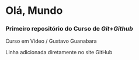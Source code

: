 # Olá, Mundo
### **Primeiro repositório** do Curso de *Git+Github*

 Curso em Vídeo / Gustavo Guanabara
 
 Linha adicionada diretamente no site GitHub
